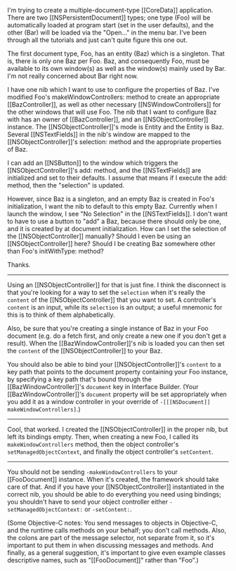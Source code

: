 I'm trying to create a multiple-document-type [[CoreData]] application.  There are two [[NSPersistentDocument]] types; one type (Foo) will be automatically loaded at program start (set in the user defaults), and the other (Bar) will be loaded via the "Open..." in the menu bar.  I've been through all the tutorials and just can't quite figure this one out.

The first document type, Foo, has an entity (Baz) which is a singleton.  That is, there is only one Baz per Foo.  Baz, and consequently Foo, must be available to its own window(s) as well as the window(s) mainly used by Bar.  I'm not really concerned about Bar right now.

I have one nib which I want to use to configure the properties of Baz.  I've modified Foo's makeWindowControllers: method to create an appropriate [[BazController]], as well as other necessary [[NSWindowControllers]] for the other windows that will use Foo.  The nib that I want to configure Baz with has an owner of [[BazController]], and an [[NSObjectController]] instance.  The [[NSObjectController]]'s mode is Entity and the Entity is Baz.  Several [[NSTextFields]] in the nib's window are mapped to the [[NSObjectController]]'s selection: method and the appropriate properties of Baz.

I can add an [[NSButton]] to the window which triggers the [[NSObjectController]]'s add: method, and the [[NSTextFields]] are initialized and set to their defaults.  I assume that means if I execute the add: method, then the "selection" is updated.

However, since Baz is a singleton, and an empty Baz is created in Foo's initialization, I want the nib to default to this empty Baz.  Currently when I launch the window, I see "No Selection" in the [[NSTextFields]].  I don't want to have to use a button to "add" a Baz, because there should only be one, and it is created by at document initialization.  How can I set the selection of the [[NSObjectController]] manually?  Should I even be using an [[NSObjectController]] here?  Should I be creating Baz somewhere other than Foo's initWithType: method?

Thanks.

----

Using an [[NSObjectController]] for that is just fine.  I think the disconnect is that you're looking for a way to set the <code>selection</code> when it's really the <code>content</code> of the [[NSObjectController]] that you want to set.  A controller's <code>content</code> is an input, while its <code>selection</code> is an output; a useful mnemonic for this is to think of them alphabetically.

Also, be sure that you're creating a single instance of Baz in your Foo document (e.g. do a fetch first, and only create a new one if you don't get a result). When the [[BazWindowController]]'s nib is loaded you can then set the <code>content</code> of the [[NSObjectController]] to your Baz.

You should also be able to bind your [[NSObjectController]]'s <code>content</code> to a key path that points to the document property containing your Foo instance, by specifying a key path that's bound through the [[BazWindowController]]'s <code>document</code> key in Interface Builder.  (Your [[BazWindowController]]'s <code>document</code> property will be set appropriately when you add it as a window controller in your override of <code>-[[[NSDocument]] makeWindowControllers]</code>.)

----

Cool, that worked.  I created the [[NSObjectController]] in the proper nib, but left its bindings empty.  Then, when creating a new Foo, I called its <code>makeWindowControllers</code> method, then the object controller's <code>setManagedObjectContext</code>, and finally the object controller's <code>setContent</code>.

----

You should not be sending <code>-makeWindowControllers</code> to your [[FooDocument]] instance.  When it's created, the framework should take care of that.  And if you have your [[NSObjectController]] instantiated in the correct nib, you should be able to do everything you need using bindings; you shouldn't have to send your object controller either <code>-setManagedObjectContext:</code> or <code>-setContent:</code>.

(Some Objective-C notes:  You send messages to objects in Objective-C, and the runtime calls methods on your behalf; you don't call methods.  Also, the colons are part of the message selector, not separate from it, so it's important to put them in when discussing messages and methods.  And finally, as a general suggestion, it's important to give even example classes descriptive names, such as "[[FooDocument]]" rather than "Foo".)